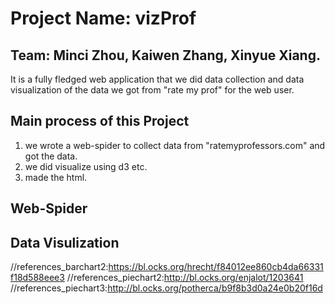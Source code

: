 # Project Name: vizProf
## Team: Minci Zhou, Kaiwen Zhang, Xinyue Xiang.
It is a fully fledged web application that we did data collection and data visualization of the data we got from "rate my prof" for the web user.
## Main process of this Project
1. we wrote a web-spider to collect data from "ratemyprofessors.com" and got the data.
2. we did visualize using d3 etc.
3. made the html.
## Web-Spider
## Data Visulization
//references_barchart2:https://bl.ocks.org/hrecht/f84012ee860cb4da66331f18d588eee3
//references_piechart2:http://bl.ocks.org/enjalot/1203641
//references_piechart3:http://bl.ocks.org/potherca/b9f8b3d0a24e0b20f16d
